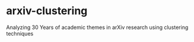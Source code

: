 # arxiv-clustering
Analyzing 30 Years of academic themes in arXiv research using clustering techniques
